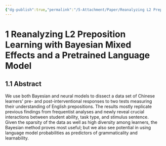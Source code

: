 ```yaml
---
{"dg-publish":true,"permalink":"/5-Attachment/Paper/Reanalyzing L2 Preposition Learning with Bayesian Mixed Effects and a Pretrained Language Model/"}
---
```


# 1 Reanalyzing L2 Preposition Learning with Bayesian Mixed Effects and a Pretrained Language Model
## 1.1 Abstract
We use both Bayesian and neural models to dissect a data set of Chinese learners' pre- and post-interventional responses to two tests measuring their understanding of English prepositions. The results mostly replicate previous findings from frequentist analyses and newly reveal crucial interactions between student ability, task type, and stimulus sentence. Given the sparsity of the data as well as high diversity among learners, the Bayesian method proves most useful; but we also see potential in using language model probabilities as predictors of grammaticality and learnability.